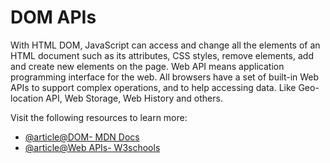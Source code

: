 # DOM APIs

With HTML DOM, JavaScript can access and change all the elements of an HTML document such as its attributes, CSS styles, remove elements, add and create new elements on the page. Web API means application programming interface for the web. All browsers have a set of built-in Web APIs to support complex operations, and to help accessing data. Like Geo-location API, Web Storage, Web History and others.

Visit the following resources to learn more:

- [@article@DOM- MDN Docs](https://developer.mozilla.org/en-US/docs/Web/API/Document_Object_Model)
- [@article@Web APIs- W3schools](https://www.w3schools.com/js/js_api_intro.asp)
